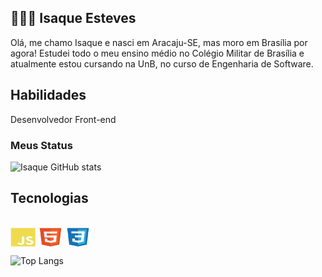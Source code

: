## 👨🏾‍💻 Isaque Esteves

Olá, me chamo Isaque e nasci em Aracaju-SE, mas moro em Brasília por agora! 
Estudei todo o meu ensino médio no Colégio Militar de Brasília e atualmente estou cursando na UnB, no curso de Engenharia de Software.

## Habilidades
Desenvolvedor Front-end


### Meus Status

![Isaque GitHub stats](https://github-readme-stats.vercel.app/api?username=Isaastnb&show_icons=true&theme=radical)

## Tecnologias
<div style="display: inline_block"><br>
  <img align="center" alt="Isaas-Js" height="30" width="40" src="https://raw.githubusercontent.com/devicons/devicon/master/icons/javascript/javascript-plain.svg">
  <img align="center" alt="Isaas-HTML" height="30" width="40" src="https://raw.githubusercontent.com/devicons/devicon/master/icons/html5/html5-original.svg">
  <img align="center" alt="Isaas-CSS" height="30" width="40" src="https://raw.githubusercontent.com/devicons/devicon/master/icons/css3/css3-original.svg">
</div>
          

![Top Langs](https://github-readme-stats.vercel.app/api/top-langs/?username=Isaastnb&layout=compact)

